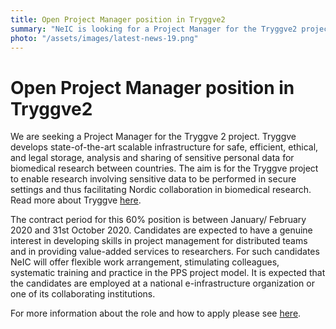 ```yaml
---
title: Open Project Manager position in Tryggve2
summary: "NeIC is looking for a Project Manager for the Tryggve2 project. Tryggve offers a Nordic platform for collaboration on sensitive data by utilizing and connecting existing capabilities and services in the Nordic countries. The project is funded by NeIC and the ELIXIR nodes in Denmark, Finland, Norway and Sweden."
photo: "/assets/images/latest-news-19.png"
---
```



Open Project Manager position in Tryggve2
===============================

We are seeking a Project Manager for the Tryggve 2 project. Tryggve develops state-of-the-art scalable infrastructure for safe, efficient, ethical, and legal storage, analysis and sharing of sensitive personal data for biomedical research between countries. The aim is for the Tryggve project to enable research involving sensitive data to be performed in secure settings and thus facilitating Nordic collaboration in biomedical research. Read more about Tryggve [here](https://neic.no/tryggve/).

The contract period for this 60% position is between January/ February 2020 and 31st October 2020. Candidates are expected to have a genuine interest in developing skills in project management for distributed teams and in providing value-added services to researchers. For such candidates NeIC will offer flexible work arrangement, stimulating colleagues, systematic training and practice in the PPS project model. It is expected that the candidates are employed at a national e-infrastructure organization or one of its collaborating institutions. 

For more information about the role and how to apply please see [here](https://wiki.neic.no/w/ext/img_auth.php/f/fe/200102-Open-position-announcement-Tryggve2.docx.pdf).
